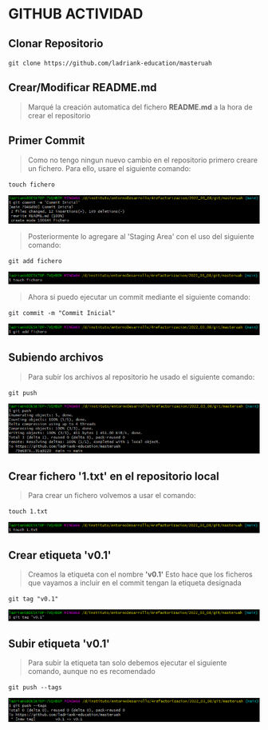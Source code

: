 # GITHUB ACTIVIDAD
## Clonar Repositorio

``git clone https://github.com/ladriank-education/masteruah``   

## Crear/Modificar README.md
> Marqué la creación automatica del fichero **README.md** a la hora de crear el repositorio

## Primer Commit
> Como no tengo ningun nuevo cambio en el repositorio primero creare un fichero.
> Para ello, usare el siguiente comando:


``touch fichero``   


![imagen](.img/1.png)


> Posteriormente lo agregare al 'Staging Area' con el uso del siguiente comando:

``git add fichero``   


![imagen](.img/2.png)
> Ahora si puedo ejecutar un commit mediante el siguiente comando:


``git commit -m "Commit Inicial"``


![imagen](.img/3.png)
## Subiendo archivos
> Para subir los archivos al repositorio he usado el siguiente comando:


``git push``


![imagen](.img/4.png)

## Crear fichero '1.txt' en el repositorio local
> Para crear un fichero volvemos a usar el comando:

``touch 1.txt``

![imagen](.img/5.png)

## Crear etiqueta 'v0.1'
> Creamos la etiqueta con el nombre **'v0.1'**
> Esto hace que los ficheros que vayamos a incluir en el commit tengan la etiqueta designada

``git tag "v0.1"``

![imagen](.img/6.png)

## Subir etiqueta 'v0.1'
> Para subir la etiqueta tan solo debemos ejecutar el siguiente comando, aunque no es recomendado

``git push --tags``

![imagen](.img/7.png)